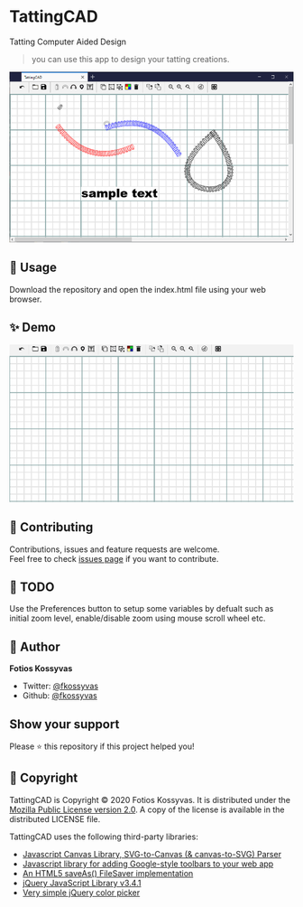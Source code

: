 # TattingCAD
Tatting Computer Aided Design
> you can use this app to design your tatting creations.

![](screenshot/screenshot.png)

## 🚀 Usage

Download the repository and open the index.html file using your web browser.

## ✨ Demo

![](screenshot/demo.gif)

## 🤝 Contributing

Contributions, issues and feature requests are welcome.<br />
Feel free to check [issues page](https://github.com/fkossyvas/TattingCAD/issues) if you want to contribute.<br />

## 🔲 TODO

Use the Preferences button to setup some variables by defualt such as initial zoom level, enable/disable zoom using mouse scroll wheel etc.

## 👤 Author

**Fotios Kossyvas**

- Twitter: [@fkossyvas](https://twitter.com/fkossyvas)
- Github: [@fkossyvas](https://github.com/fkossyvas)

## Show your support

Please ⭐️ this repository if this project helped you!

## 📝 Copyright

TattingCAD is Copyright © 2020 Fotios Kossyvas. It is distributed under the [Mozilla Public License version 2.0](https://www.mozilla.org/MPL/2.0/). A copy of the license is available in the distributed LICENSE file.

TattingCAD uses the following third-party libraries:
- [Javascript Canvas Library, SVG-to-Canvas (& canvas-to-SVG) Parser](https://github.com/fabricjs/fabric.js)
- [Javascript library for adding Google-style toolbars to your web app](https://github.com/danielktaylor/gToolbars.js)
- [An HTML5 saveAs() FileSaver implementation](https://github.com/eligrey/FileSaver.js)
- [jQuery JavaScript Library v3.4.1](https://jquery.com/)
- [Very simple jQuery color picker](https://github.com/tkrotoff/jquery-simplecolorpicker)
